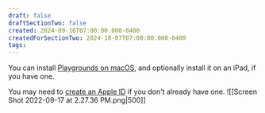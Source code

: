 ```yaml
---
draft: false
draftSectionTwo: false
created: 2024-09-16T07:00:00.000-0400
createdForSectionTwo: 2024-10-07T07:00:00.000-0400
tags:
---
```


You can install [Playgrounds on macOS](https://apps.apple.com/ca/app/swift-playgrounds/id1496833156?mt=12), and optionally install it on an iPad, if you have one.

You may need to [create an Apple ID](https://appleid.apple.com/account) if you don't already have one.
![[Screen Shot 2022-09-17 at 2.27.36 PM.png|500]]